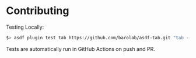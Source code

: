 # Contributing

Testing Locally:

```sh
$> asdf plugin test tab https://github.com/barolab/asdf-tab.git "tab --version"
```

Tests are automatically run in GitHub Actions on push and PR.
